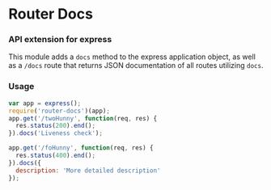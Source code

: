 # Router Docs
### API extension for express

This module adds a `docs` method to the express application object, as well as a `/docs` route that returns JSON documentation of all routes utilizing `docs`. 

### Usage
```js
var app = express();
require('router-docs')(app);
app.get('/twoHunny', function(req, res) {
  res.status(200).end();
}).docs('Liveness check');

app.get('/foHunny', function(req, res) {
  res.status(400).end();
}).docs({
  description: 'More detailed description'
});
```

